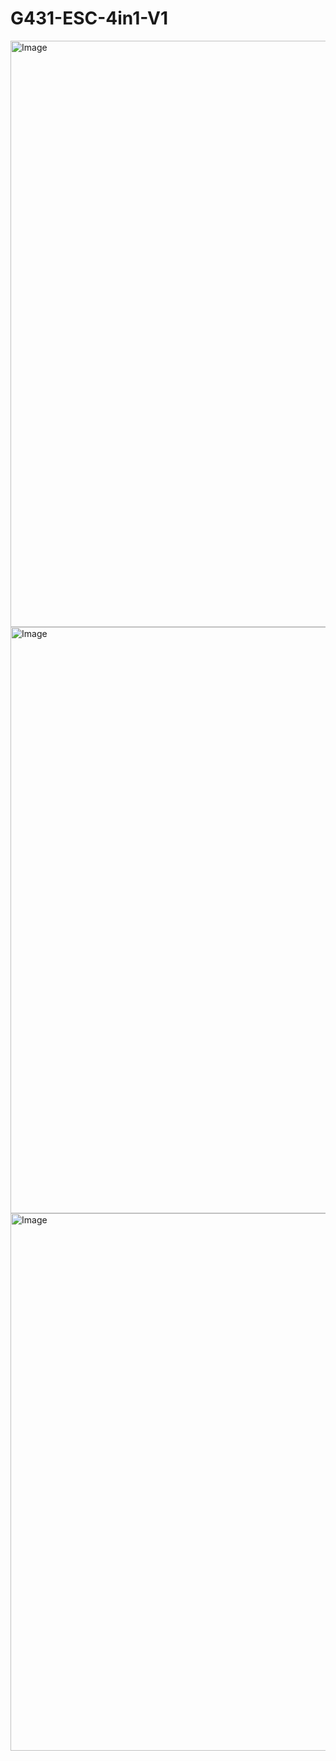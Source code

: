 # G431-ESC-4in1-V1

<img width="1724" height="938" alt="Image" src="https://github.com/user-attachments/assets/5261c4df-debe-4003-b761-f1efc325afcf" />

<img width="1724" height="938" alt="Image" src="https://github.com/user-attachments/assets/091d8736-1c39-4fe9-916d-fcc47a42a675" />

<img width="772" height="860" alt="Image" src="https://github.com/user-attachments/assets/478af34e-6a7e-45fb-bbcf-0aae0dc59cdd" />

